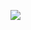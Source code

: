 <a href="../sculptures.html"><img src="http://firedpot.com/images/sculptures/20110517-j7qtc6rjq4ujsnp946hax1ff57.jpg" /></a>
